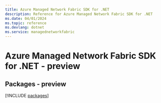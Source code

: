 ```yaml
---
title: Azure Managed Network Fabric SDK for .NET
description: Reference for Azure Managed Network Fabric SDK for .NET
ms.date: 04/01/2024
ms.topic: reference
ms.devlang: dotnet
ms.service: managednetworkfabric
---
```

# Azure Managed Network Fabric SDK for .NET - preview
## Packages - preview
[!INCLUDE [packages](managed-network-fabric-index.md)]